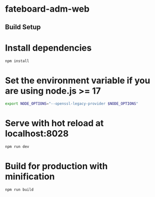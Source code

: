 # fateboard-adm-web

## Build Setup

# Install dependencies

```bash
npm install
```

# Set the environment variable if you are using node.js >= 17

```bash
export NODE_OPTIONS="--openssl-legacy-provider $NODE_OPTIONS"
```

# Serve with hot reload at localhost:8028

```bash
npm run dev
```

# Build for production with minification

```bash
npm run build
```
